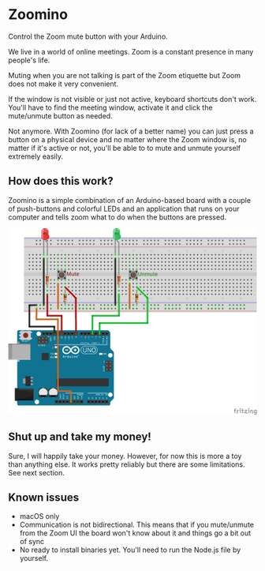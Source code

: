 # Zoomino

Control the Zoom mute button with your Arduino.

We live in a world of online meetings. Zoom is a constant presence in many people's life.

Muting when you are not talking is part of the Zoom etiquette but Zoom does not make it very convenient.

If the window is not visible or just not active, keyboard shortcuts don't work. You'll have to find the meeting window, activate it and click the mute/unmute button as needed.

Not anymore. With Zoomino (for lack of a better name) you can just press a button on a physical device and no matter where the Zoom window is, no matter if it's active or not, you'll be able to to mute and unmute yourself extremely easily.

## How does this work?

Zoomino is a simple combination of an Arduino-based board with a couple of push-buttons and colorful LEDs and an application that runs on your computer and tells zoom what to do when the buttons are pressed.

![zoomino board](./resources/board.png)

## Shut up and take my money!

Sure, I will happily take your money. However, for now this is more a toy than anything else. It works pretty reliably but there are some limitations. See next section.

## Known issues

 * macOS only
 * Communication is not bidirectional. This means that if you mute/unmute from the Zoom UI the board won't know about it and things go a bit out of sync
 * No ready to install binaries yet. You'll need to run the Node.js file by yourself.

